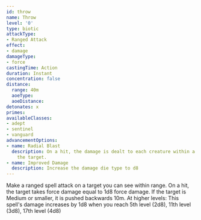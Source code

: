 ```yaml
---
id: throw
name: Throw
level: '0'
type: biotic
attackType:
- Ranged Attack
effect:
- damage
damageType:
- force
castingTime: Action
duration: Instant
concentration: false
distance:
  range: 40m
  aoeType: 
  aoeDistance: 
detonates: x
primes: 
availableClasses:
- adept
- sentinel
- vanguard
advancementOptions:
- name: Radial Blast
  description: On a hit, the damage is dealt to each creature within a 2m radius of
    the target.
- name: Improved Damage
  description: Increase the damage die type to d8
---
```

Make a ranged spell attack on a target you can see within range. On a hit, the target takes force damage equal to 1d8 force damage. If the target is Medium or smaller, it is pushed backwards 10m.
At higher levels: This spell's damage increases by 1d8 when you reach 5th level (2d8), 11th level (3d8), 17th level (4d8)